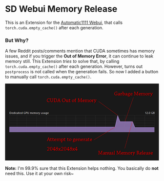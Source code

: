 # SD Webui Memory Release
This is an Extension for the [Automatic1111 Webui](https://github.com/AUTOMATIC1111/stable-diffusion-webui), that calls `torch.cuda.empty_cache()` after each generation.

### But Why?
A few Reddit posts/comments mention that CUDA sometimes has memory issues, 
and if you trigger the **Out of Memory Error**, it can continue to leak memory still.
This Extension *tries to* solve that, by calling `torch.cuda.empty_cache()` after each generation.
However, turns out `postprocess` is not called when the generation fails.
So now I added a button to manually call `torch.cuda.empty_cache()`.

<p align="center"><img src="Sample.jpg"></p>

**Note:** I'm 99.9% sure that this Extension helps nothing. You basically do **not** need this. Use it at your own risk~